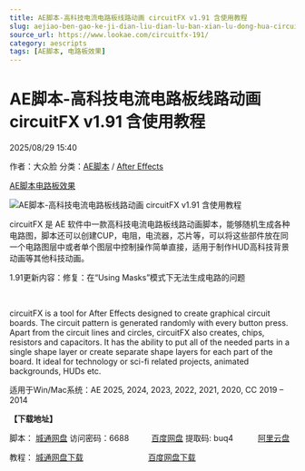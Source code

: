 ```yaml
---
title: AE脚本-高科技电流电路板线路动画 circuitFX v1.91 含使用教程
slug: aejiao-ben-gao-ke-ji-dian-liu-dian-lu-ban-xian-lu-dong-hua-circuitfx-v1-91-han-shi-yong-jiao-cheng
source_url: https://www.lookae.com/circuitfx-191/
category: aescripts
tags: [AE脚本, 电路板效果]
---
```

# AE脚本-高科技电流电路板线路动画 circuitFX v1.91 含使用教程

2025/08/29 15:40

作者：大众脸
分类：[AE脚本](https://www.lookae.com/after-effects/aescripts/) / [After Effects](https://www.lookae.com/after-effects/)

[AE脚本](https://www.lookae.com/tag/ae%e8%84%9a%e6%9c%ac/)[电路板效果](https://www.lookae.com/tag/%e7%94%b5%e8%b7%af%e6%9d%bf%e6%95%88%e6%9e%9c/)

![AE脚本-高科技电流电路板线路动画 circuitFX v1.91 含使用教程](https://www.lookae.com/wp-content/uploads/2024/09/circuitFX-19.jpg "AE脚本-高科技电流电路板线路动画 circuitFX v1.91 含使用教程-LookAE.com")

circuitFX 是 AE 软件中一款高科技电流电路板线路动画脚本，能够随机生成各种电路图，脚本还可以创建CUP，电阻，电流器，芯片等，可以将这些部件放在同一个电路图层中或者单个图层中控制操作简单直接，适用于制作HUD高科技背景动画等其他科技动画。

1.91更新内容：修复：在“Using Masks”模式下无法生成电路的问题

[﻿﻿﻿](http://cloud.video.taobao.com/play/u/null/p/1/e/6/t/1/482241432333.mp4)

circuitFX is a tool for After Effects designed to create graphical circuit boards. The circuit pattern is generated randomly with every button press. Apart from the circuit lines and circles, circuitFX also creates, chips, resistors and capacitors. It has the ability to put all of the needed parts in a single shape layer or create separate shape layers for each part of the board. It ideal for technology or sci-fi related projects, animated backgrounds, HUDs etc.

适用于Win/Mac系统：AE 2025, 2024, 2023, 2022, 2021, 2020, CC 2019 – 2014

**【下载地址】**

脚本： [城通网盘](https://url70.ctfile.com/f/2827370-8420796589-f9bf73?p=4431) 访问密码：6688          [百度网盘](https://pan.baidu.com/s/19E7az0ThQAeh_RsxTQVHUA?pwd=buq4) 提取码: buq4           [阿里云盘](https://www.alipan.com/s/sEtpSwjGBWQ)

教程： [城通网盘下载](https://www.pipipan.com/fs/680462-222963204)                             [百度网盘下载](https://pan.baidu.com/s/1bpuBTN5)
